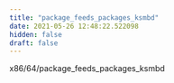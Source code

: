```yaml
---
title: "package_feeds_packages_ksmbd"
date: 2021-05-26 12:48:22.522098
hidden: false
draft: false
---
```


x86/64/package_feeds_packages_ksmbd

